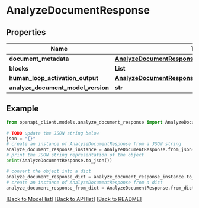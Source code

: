 # AnalyzeDocumentResponse


## Properties

Name | Type | Description | Notes
------------ | ------------- | ------------- | -------------
**document_metadata** | [**AnalyzeDocumentResponseDocumentMetadata**](AnalyzeDocumentResponseDocumentMetadata.md) |  | [optional] 
**blocks** | **List** |  | [optional] 
**human_loop_activation_output** | [**AnalyzeDocumentResponseHumanLoopActivationOutput**](AnalyzeDocumentResponseHumanLoopActivationOutput.md) |  | [optional] 
**analyze_document_model_version** | **str** |  | [optional] 

## Example

```python
from openapi_client.models.analyze_document_response import AnalyzeDocumentResponse

# TODO update the JSON string below
json = "{}"
# create an instance of AnalyzeDocumentResponse from a JSON string
analyze_document_response_instance = AnalyzeDocumentResponse.from_json(json)
# print the JSON string representation of the object
print(AnalyzeDocumentResponse.to_json())

# convert the object into a dict
analyze_document_response_dict = analyze_document_response_instance.to_dict()
# create an instance of AnalyzeDocumentResponse from a dict
analyze_document_response_from_dict = AnalyzeDocumentResponse.from_dict(analyze_document_response_dict)
```
[[Back to Model list]](../README.md#documentation-for-models) [[Back to API list]](../README.md#documentation-for-api-endpoints) [[Back to README]](../README.md)


